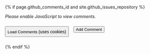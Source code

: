 {% if page.github_comments_id and site.github_issues_repository %}

<noscript><i>Please enable JavaScript to view comments.</i></noscript>

<style>
  .comment-container {
    display: flex;
    gap: 1rem;
    margin: 1.5rem 0;
  }
  @media only screen and (max-width: 400px) {
    .comment-container {
      flex-direction: column;
    }
    .comment-container button {
      width: 100%;
    }
  }
</style>

<div class="comment-container">
  <button
    class="btn"
    type="button"
    onclick="loadScript('/js/github-comments.js', function(){
    createComments('{{ site.github_issues_repository }}', {{ page.github_comments_id }})
    })">
    Load Comments <span style="font-size: 14px">(uses cookies)</span>
  </button>
  <form
    action="https://github.com/{{site.github_issues_repository}}/issues/{{page.github_comments_id}}#new_comment_field"
    rel="nofollow"
    target="_blank"
  >
  <button class="btn" type="submit">Add Comment</button>
  </form>
</div>
<div id="blog-comments" >
</div>

<script async>
  function loadScript(fileName, callback){
    var scriptElement = document.createElement('script');
    scriptElement.type = 'text/javascript';
    scriptElement.onload = callback;
    scriptElement.src = fileName;
    document.head.appendChild(scriptElement);
  }
</script>

{% endif %}
